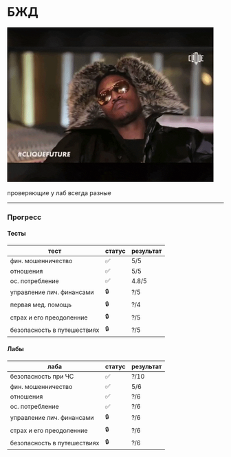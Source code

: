 # БЖД

![pic](https://github.com/bilyardvmetro/ITMO-System-Application-Software/blob/main/gifs/LifeSafetyReadme.gif)

проверяющие у лаб всегда разные

---

### Прогресс

#### Тесты

| тест                          | статус 			 | результат |
| ----------------------------- | ------------------ |-----------|
|  фин. мошенничество           | :white_check_mark: |   5/5     |
|  отношения                    | :white_check_mark: |   5/5     |
|  ос. потребление              | :white_check_mark: | 4.8/5     |
|  управление лич. финансами    | :lock:             |   ?/5     |
|  первая мед. помощь           | :lock:             |   ?/4     |
|  страх и его преодоленние     | :lock:             |   ?/5     |
|  безопасность в путешествиях  | :lock:             |   ?/5     |


#### Лабы

| лаба                          | статус 			 | результат |
| ----------------------------- | ------------------ |-----------|
|  безопасность при ЧС          | :white_check_mark: |    ?/10   |
|  фин. мошенничество           | :white_check_mark: |    5/6    |
|  отношения                    | :white_check_mark: |    ?/6    |
|  ос. потребление              | :white_check_mark: |    ?/6    |
|  управление лич. финансами    | :lock: 			 |    ?/6    |
|  страх и его преодоленние     | :lock: 			 |    ?/6    |
|  безопасность в путешествиях  | :lock: 			 |    ?/6    |
